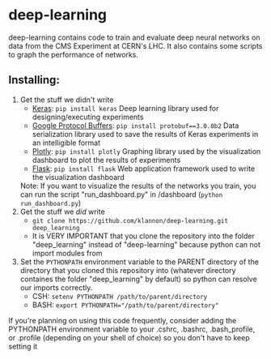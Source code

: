 deep-learning
=============

deep-learning contains code to train and evaluate deep neural networks on data from the CMS Experiment at CERN's LHC.  It also contains some scripts to graph the performance of networks.

Installing:
-----------
<ol>
    <li>Get the stuff we didn't write
        <ul>
            <li><a href="http://keras.io/">Keras</a>: <code>pip install keras</code> Deep learning library used for designing/executing experiments</li>
            <li><a href="https://developers.google.com/protocol-buffers/">Google Protocol Buffers</a>: <code>pip install protobuf==3.0.0b2</code> Data serialization library used to save the results of Keras experiments in an intelligible format</li>
            <li><a href="https://plot.ly/">Plotly</a>: <code>pip install plotly</code> Graphing library used by the visualization dashboard to plot the results of experiments</li>
            <li><a href="http://flask.pocoo.org/">Flask</a>: <code>pip install flask</code> Web application framework used to write the visualization dashboard</li>
        </ul>
        Note: If you want to visualize the results of the networks you train, you can run the script "run_dashboard.py" in /dashboard (<code>python run_dashboard.py</code>)
    </li>
    <li>Get the stuff we <em>did</em> write
        <ul>
            <li><code>git clone https://github.com/klannon/deep-learning.git deep_learning</code></li>
            <li>It is VERY IMPORTANT that you clone the repository into the folder "deep_learning" instead of "deep-learning" because python can not import modules from </li>
        </ul>
    </li>
    <li>Set the <code>PYTHONPATH</code> environment variable to the PARENT directory of the directory that you cloned this repository into (whatever directory containes the folder "deep_learning" by default) so python can resolve our imports correctly.
        <ul>
            <li>CSH: <code>setenv PYTHONPATH /path/to/parent/directory</code></li>
            <li>BASH: <code>export PYTHONPATH="/path/to/parent/directory"</code></li>
        </ul>
    </li>
</ol>

If you're planning on using this code frequently, consider adding the PYTHONPATH environment variable to your .cshrc, .bashrc, .bash_profile, or .profile (depending on your shell of choice) so you don't have to keep setting it
